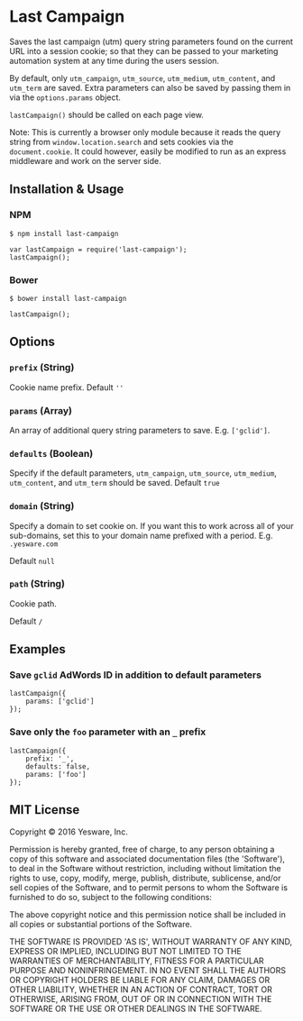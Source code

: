 # Last Campaign

Saves the last campaign (utm) query string parameters found on the current URL into a session cookie; so that they can be passed to your marketing automation system at any time during the users session.

By default, only `utm_campaign`, `utm_source`, `utm_medium`, `utm_content`, and `utm_term` are saved. Extra parameters can also be saved by passing them in via the `options.params` object.

`lastCampaign()` should be called on each page view.

Note: This is currently a browser only module because it reads the query string from `window.location.search` and sets cookies via the `document.cookie`. It could however, easily be modified to run as an express middleware and work on the server side.

## Installation & Usage

### NPM
`$ npm install last-campaign`

```
var lastCampaign = require('last-campaign');
lastCampaign();
```

### Bower
`$ bower install last-campaign`

```
lastCampaign();
```

## Options

### `prefix` (String)

Cookie name prefix. Default `''`

### `params` (Array)

An array of additional query string parameters to save. E.g. `['gclid']`.

### `defaults` (Boolean)

Specify if the default parameters, `utm_campaign`, `utm_source`, `utm_medium`, `utm_content`, and `utm_term` should be saved. Default `true`

### `domain` (String)

Specify a domain to set cookie on. If you want this to work across all of your sub-domains, set this to your domain name prefixed with a period. E.g. `.yesware.com`

Default `null`

### `path` (String)

Cookie path.

Default `/`

## Examples

### Save `gclid` AdWords ID in addition to default parameters
```
lastCampaign({
    params: ['gclid']
});
```

### Save only the `foo` parameter with an `_` prefix
```
lastCampaign({
    prefix: '_',
    defaults: false,
    params: ['foo']
});
```

## MIT License

Copyright © 2016 Yesware, Inc.

Permission is hereby granted, free of charge, to any person obtaining a copy of this software and associated documentation files (the 'Software'), to deal in the Software without restriction, including without limitation the rights to use, copy, modify, merge, publish, distribute, sublicense, and/or sell copies of the Software, and to permit persons to whom the Software is furnished to do so, subject to the following conditions:

The above copyright notice and this permission notice shall be included in all copies or substantial portions of the Software.

THE SOFTWARE IS PROVIDED 'AS IS', WITHOUT WARRANTY OF ANY KIND, EXPRESS OR IMPLIED, INCLUDING BUT NOT LIMITED TO THE WARRANTIES OF MERCHANTABILITY, FITNESS FOR A PARTICULAR PURPOSE AND NONINFRINGEMENT. IN NO EVENT SHALL THE AUTHORS OR COPYRIGHT HOLDERS BE LIABLE FOR ANY CLAIM, DAMAGES OR OTHER LIABILITY, WHETHER IN AN ACTION OF CONTRACT,
TORT OR OTHERWISE, ARISING FROM, OUT OF OR IN CONNECTION WITH THE SOFTWARE OR THE USE OR OTHER DEALINGS IN THE SOFTWARE.

